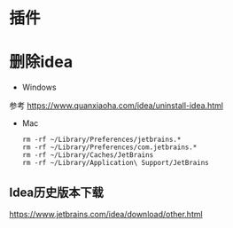 # 插件



# 删除idea

* Windows 

参考 https://www.quanxiaoha.com/idea/uninstall-idea.html

* Mac
    ```shell
    rm -rf ~/Library/Preferences/jetbrains.*
    rm -rf ~/Library/Preferences/com.jetbrains.*
    rm -rf ~/Library/Caches/JetBrains
    rm -rf ~/Library/Application\ Support/JetBrains
    ```



## Idea历史版本下载

https://www.jetbrains.com/idea/download/other.html
